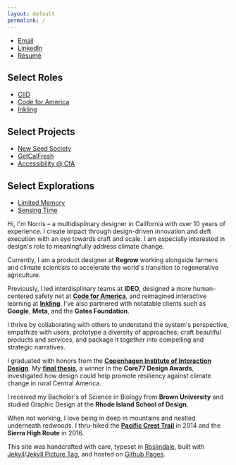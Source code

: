 ```yaml
---
layout: default
permalink: /
---
```


<article class="about main-content row">
	<section class="about__contact col-md-3 col-sm-6 col-xs-12 last-xs first-md">
		<div class="about__photo"></div>
	</section>
	<section class="about__selected-works col-md-3 col-sm-6 col-xs-12 spacing-below-40">
		<ul class="list--no-style">
			<li><a href="mailto:norrishung@gmail.com">Email</a></li>
			<li><a href="https://www.linkedin.com/in/norrishung/">LinkedIn</a></li>
			<li><a href="/images/norrishung_resume.pdf">Résumé</a></li>
		</ul>
		<h2>Select Roles</h2>
		<ul class="list--no-style">
			<li><a href="{% post_url 2021-03-01-ciid %}">CIID</a></li>
			<li><a href="{% post_url 2019-11-01-cfa %}">Code for America</a></li>
			<li><a href="{% post_url 2014-04-31-inkling %}">Inkling</a></li>
		</ul>
		<h2>Select Projects</h2>
		<ul class="list--no-style">
			<li><a href="{% post_url 2021-02-26-new-seed-society %}">New Seed Society</a></li>
			<li><a href="{% post_url 2018-12-31-getcalfresh %}">GetCalFresh</a></li>
			<li><a href="{% post_url 2019-09-03-honeycrisp %}">Accessibility @ CfA</a></li>
		</ul>
		<h2>Select Explorations</h2>
		<ul class="list--no-style">
			<li><a href="{% post_url 2020-06-21-limited-memory %}">Limited Memory</a></li>
			<li><a href="{% post_url 2020-09-04-sensing-time %}">Sensing Time</a></li>
		</ul>
	</section>
	<section class="about__bio col-md-6 col-xs-12 first-xs last-md spacing-below-40">
		<p>Hi, I'm Norris – a multidisplinary designer in California with over 10 years of experience. I create impact through design-driven innovation and deft execution with an eye towards craft and scale. I am especially interested in design's role to meaningfully address climate change.</p>
		<p>Currently, I am a product designer at <strong>Regrow</strong> working alongside farmers and climate scientists to accelerate the world's transition to regenerative agriculture. </p>
		<p>Previously, I led interdisplinary teams at <strong>IDEO</strong>, designed a more human-centered safety net at <strong><a href="{% post_url 2019-11-01-cfa %}">Code for America</a></strong>, and reimagined interactive learning at <strong><a href="{% post_url 2014-04-31-inkling %}">Inkling</a></strong>. I've also partnered with notatable clients such as <strong>Google</strong>, <strong>Meta</strong>, and the <strong>Gates Foundation</strong>.</p>
		<p>I thrive by collaborating with others to understand the system's perspective, empathize with users, prototype a diversity of approaches, craft beautiful products and services, and package it together into compelling and strategic narratives.</p>
		<p>I graduated with honors from the <strong><a href="{% post_url 2021-03-01-ciid %}">Copenhagen Institute of Interaction Design</a></strong>. My <strong><a href="{% post_url 2021-02-26-new-seed-society %}">final thesis</a></strong>, a winner in the <strong>Core77 Design Awards</strong>, investigated how design could help promote resiliency against climate change in rural Central America.</p>
		<p>I received my Bachelor's of Science in Biology from <strong>Brown University</strong> and studied Graphic Design at the <strong>Rhode Island School of Design</strong>.</p>
		<p class="spacing-below-96">When not working, I love being in deep in mountains and nestled underneath redwoods. I thru-hiked the <strong><a href="{% post_url 2014-09-15-pct %}">Pacific Crest Trail</a></strong> in 2014 and the <strong>Sierra High Route</strong> in 2016.</p>
		<p class="text--helper">This site was handcrafted with care, typeset in <a href="https://djr.com/roslindale/">Roslindale</a>, built with <a href="https://jekyllrb.com">Jekyll</a>/<a href="http://rbuchberger.github.io/jekyll_picture_tag/">Jekyll Picture Tag</a>, and hosted on <a href="https://pages.github.com">Github Pages</a>.</p>
	</section>
</article>
